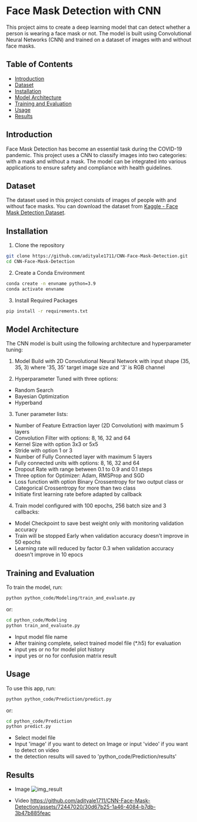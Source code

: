 # Face Mask Detection with CNN

This project aims to create a deep learning model that can detect whether a person is wearing a face mask or not. The model is built using Convolutional Neural Networks (CNN) and trained on a dataset of images with and without face masks.

## Table of Contents
- [Introduction](#introduction)
- [Dataset](#dataset)
- [Installation](#installation)
- [Model Architecture](#model-architecture)
- [Training and Evaluation](#training-and-evaluation)
- [Usage](#usage)
- [Results](#results)

## Introduction
Face Mask Detection has become an essential task during the COVID-19 pandemic. This project uses a CNN to classify images into two categories: with a mask and without a mask. The model can be integrated into various applications to ensure safety and compliance with health guidelines.

## Dataset
The dataset used in this project consists of images of people with and without face masks. You can download the dataset from [Kaggle - Face Mask Detection Dataset](https://www.kaggle.com/andrewmvd/face-mask-detection).

## Installation
1. Clone the repository
```bash
git clone https://github.com/adityale1711/CNN-Face-Mask-Detection.git
cd CNN-Face-Mask-Detection
```

2. Create a Conda Environment
```bash
conda create -n envname python=3.9
conda activate envname
```

3. Install Required Packages
```bash
pip install -r requirements.txt
```

## Model Architecture
The CNN model is built using the following architecture and hyperparameter tuning:

1. Model Build with 2D Convolutional Neural Network with input shape (35, 35, 3) where '35, 35' target image size and '3' is RGB channel

2. Hyperparameter Tuned with three options:
- Random Search
- Bayesian Optimization
- Hyperband

3. Tuner parameter lists:
- Number of Feature Extraction layer (2D Convolution) with maximum 5 layers
- Convolution Filter with options: 8, 16, 32 and 64
- Kernel Size with option 3x3 or 5x5
- Stride with option 1 or 3
- Number of Fully Connected layer with maximum 5 layers
- Fully connected units with options: 8, 16, 32 and 64
- Dropout Rate with range between 0.1 to 0.9 and 0.1 steps
- Three option for Optimizer: Adam, RMSProp and SGD
- Loss function with option Binary Crossentropy for two output class or Categorical Crossentropy for more than two class
- Initiate first learning rate before adapted by callback

4. Train model configured with 100 epochs, 256 batch size and 3 callbacks:
- Model Checkpoint to save best weight only with monitoring validation accuracy
- Train will be stopped Early when validation accuracy doesn't improve in 50 epochs
- Learning rate will reduced by factor 0.3 when validation accuracy doesn't improve in 10 epocs

## Training and Evaluation
To train the model, run:
```bash
python python_code/Modeling/train_and_evaluate.py
```
or:
```bash
cd python_code/Modeling
python train_and_evaluate.py
```

- Input model file name
- After training complete, select trained model file (*.h5) for evaluation
- input yes or no for model plot history
- input yes or no for confusion matrix result

## Usage
To use this app, run:
```bash
python python_code/Prediction/predict.py
```
or:
```bash
cd python_code/Prediction
python predict.py
```

- Select model file
- Input 'image' if you want to detect on Image or input 'video' if you want to detect on video
- the detection results will saved to 'python_code/Prediction/results'

## Results
- Image
  ![img_result](https://github.com/adityale1711/CNN-Face-Mask-Detection/assets/72447020/1cee88fd-3f3b-4380-a49a-8a955da36311)

- Video
  https://github.com/adityale1711/CNN-Face-Mask-Detection/assets/72447020/30d67b25-1a46-4084-b7db-3b47b885feac

